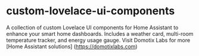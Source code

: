 # custom-lovelace-ui-components
A collection of custom Lovelace UI components for Home Assistant to enhance your smart home dashboards. Includes a weather card, multi-room temperature tracker, and energy usage gauge. Visit Domotix Labs for more [Home Assistant solutions] (https://domotixlabs.com) 
